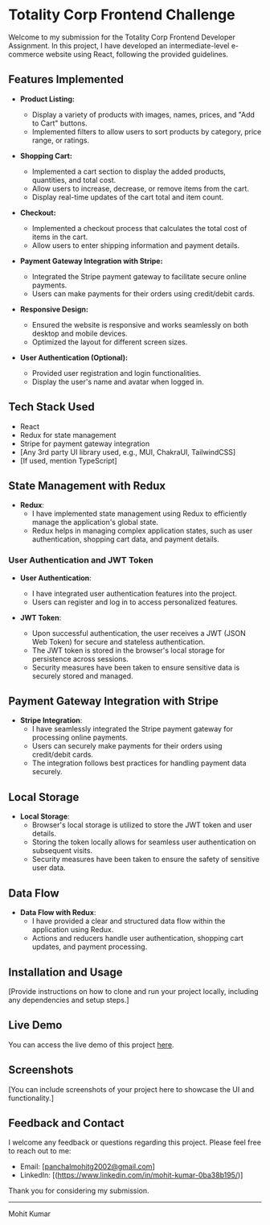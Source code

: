 # Totality Corp Frontend Challenge

Welcome to my submission for the Totality Corp Frontend Developer Assignment. In this project, I have developed an intermediate-level e-commerce website using React, following the provided guidelines.

## Features Implemented

- **Product Listing:** 
  - Display a variety of products with images, names, prices, and "Add to Cart" buttons.
  - Implemented filters to allow users to sort products by category, price range, or ratings.

- **Shopping Cart:** 
  - Implemented a cart section to display the added products, quantities, and total cost.
  - Allow users to increase, decrease, or remove items from the cart.
  - Display real-time updates of the cart total and item count.

- **Checkout:** 
  - Implemented a checkout process that calculates the total cost of items in the cart.
  - Allow users to enter shipping information and payment details.

- **Payment Gateway Integration with Stripe:**
  - Integrated the Stripe payment gateway to facilitate secure online payments.
  - Users can make payments for their orders using credit/debit cards.

- **Responsive Design:** 
  - Ensured the website is responsive and works seamlessly on both desktop and mobile devices.
  - Optimized the layout for different screen sizes.

- **User Authentication (Optional):** 
  - Provided user registration and login functionalities.
  - Display the user's name and avatar when logged in.

## Tech Stack Used

- React
- Redux for state management
- Stripe for payment gateway integration
- [Any 3rd party UI library used, e.g., MUI, ChakraUI, TailwindCSS]
- [If used, mention TypeScript]

## State Management with Redux

- **Redux**: 
  - I have implemented state management using Redux to efficiently manage the application's global state.
  - Redux helps in managing complex application states, such as user authentication, shopping cart data, and payment details.

### User Authentication and JWT Token

- **User Authentication**: 
  - I have integrated user authentication features into the project.
  - Users can register and log in to access personalized features.
  
- **JWT Token**: 
  - Upon successful authentication, the user receives a JWT (JSON Web Token) for secure and stateless authentication.
  - The JWT token is stored in the browser's local storage for persistence across sessions.
  - Security measures have been taken to ensure sensitive data is securely stored and managed.

## Payment Gateway Integration with Stripe

- **Stripe Integration**: 
  - I have seamlessly integrated the Stripe payment gateway for processing online payments.
  - Users can securely make payments for their orders using credit/debit cards.
  - The integration follows best practices for handling payment data securely.

## Local Storage

- **Local Storage**: 
  - Browser's local storage is utilized to store the JWT token and user details.
  - Storing the token locally allows for seamless user authentication on subsequent visits.
  - Security measures have been taken to ensure the safety of sensitive user data.

## Data Flow

- **Data Flow with Redux**:
  - I have provided a clear and structured data flow within the application using Redux.
  - Actions and reducers handle user authentication, shopping cart updates, and payment processing.

## Installation and Usage

[Provide instructions on how to clone and run your project locally, including any dependencies and setup steps.]

## Live Demo

You can access the live demo of this project [here](link-to-your-deployed-application).

## Screenshots

[You can include screenshots of your project here to showcase the UI and functionality.]

## Feedback and Contact

I welcome any feedback or questions regarding this project. Please feel free to reach out to me:

- Email: [panchalmohitg2002@gmail.com]
- LinkedIn: [(https://www.linkedin.com/in/mohit-kumar-0ba38b195/)]

Thank you for considering my submission.

---
Mohit Kumar
